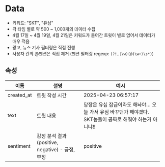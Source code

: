 # Data

- 키워드: "SKT", "유심"
- 각 타임 별로 약 500 ~ 1,000개의 데이터 수집
- 4월 17일 ~ 4월 19일, 4월 21일은 키워드가 들어간 트윗이 별로 없어서 데이터가 매우 적음
- 광고, 뉴스 기사 필터링은 직접 진행
- 사용자 간의 @멘션은 직접 제거 (멘션 필터링 regexp: `(?!,|\w)(@(\w+)\s*)`)

## 속성

|이름|설명|예시|
|----------|------------|---|
|created_at|트윗 작성 시간|2025-04-23 06:57:17|
|text|트윗 내용|당장은 유심 잠금이라도 해놔야… 오늘 가서 유심 바꾸던가 해야겠다. SKT놈들이 공짜로 해줘야 하는거 아니냐!!|
|sentiment|감정 분석 결과(positive, negative) - 긍정, 부정|positive|
